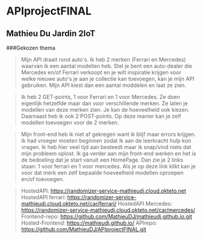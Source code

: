 # APIprojectFINAL
## Mathieu Du Jardin 2IoT
###Gekozen thema
>Mijn API draait rond auto's. Ik heb 2 merken (Ferrari en Mercedes) waarvan ik een aantal modellen heb. Stel je bent een auto-dealer die Mercedes en/of Ferrari verkoopt en je wilt inspiratie krijgen voor welke nieuwe auto's je aan je collectie kan toevoegen, kan je mijn API gebruiken. Mijn API kiest dan een aantal moddelen en laat ze zien.

>Ik heb 2 GET-points, 1 voor Ferrari en 1 voor Mercedes. Ze doen eigenlijk hetzelfde maar dan voor verschillende merken. Ze laten je modellen van deze merken zien. Je kan de hoeveelheid ook kiezen.
>Daarnaast heb ik ook 2 POST-points. Op deze manier kan je zelf modellen toevoegen voor de 2 merken.

>Mijn front-end heb ik niet af gekregen want ik blijf maar errors krijgen. Ik had vroeger moeten beginnen zodat ik aan de leerkracht hulp kon vragen. Ik heb hier veel tijd aan besteedt maar ik snap/vind niets dat mijn probleem oplost. Ik ga verder aan mijn front-end werken en het is de bedoeling dat je start vanuit een HomePage. Dan zie je 2 links staan: 1 voor ferrari en 1 voor mercedes. Als je op deze link klikt kan je voor dat merk een zelf bepaalde hoeveelheid modellen oproepen en/of toevoegen.

>HostedAPI: https://randomizer-service-mathieudj.cloud.okteto.net
>HostedAPI ferrari: https://randomizer-service-mathieudj.cloud.okteto.net/car/ferrari/
>HostedAPI Mercedes: https://randomizer-service-mathieudj.cloud.okteto.net/car/mercedes/
>Frontend-repo: https://github.com/MathieuDJ/mathieudj.github.io.git
>Hosted-Frontend: https://mathieudj.github.io/
>APIrepo: https://github.com/MathieuDJ/APIprojectFINAL.git
